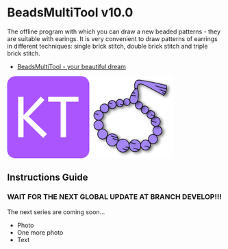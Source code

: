 # BeadsMultiTool v10.0

The offline program with which you can draw a new beaded patterns - they are suitable with earings. It is very convenient to draw patterns of earrings in different techniques: single brick stitch, double brick stitch and triple brick stitch.

+ [BeadsMultiTool - your beautiful dream](https://yehor-kor.github.io/BeadsMultiTool/beads-multi-tool.html "Main page of the program")

![alt text](./img/pics/icon-192x192.png "Icon Owner Of The Shop on Etsy")
![alt text](./img/pics/icon2-192x192.png "Icon BeadsMultiTool")

## Instructions Guide

### WAIT FOR THE NEXT GLOBAL UPDATE AT BRANCH DEVELOP!!!

The next series are coming soon...

+ Photo
+ One more photo
+ Text
